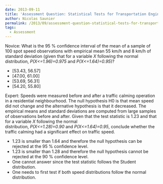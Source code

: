 ```yaml
---
date: 2013-09-11
title: 'Assessment Question: Statistical Tests for Transportation Engineers'
author: Nicolas Saunier
permalink: /2013/09/assessment-question-statistical-tests-for-transportation-engineers/
tags:
  - Assessment
---
```

Novice: What is the 95 % confidence interval of the mean of a sample of 100 spot speed observations with empirical mean 55 km/h and 8 km/h of standard deviation (given that for a variable *X* following the normal distribution, *P(X<=1.96)=0.975* and *P(X<=1.64)=0.95*)?

*   [53.43, 56.57]
*   [47.00, 61.00]
*   [53.69, 56.31]
*   [54.20, 55.80]

Expert: Speeds were measured before and after a traffic calming operation in a residential neighbourhood. The null hypothesis H0 is that mean speed did not change and the alternative hypothesis is that it decreased. The empirical means and standard deviations are computed from large samples of observations before and after. Given that the test statistic is 1.23 and that for a variable *X* following the normal distribution, *P(X<=1.28)=0.90* and *P(X<=1.64)=0.95*, conclude whether the traffic calming had a significant effect on traffic speed.

*   1.23 is smaller than 1.64 and therefore the null hypothesis can be rejected at the 95 % confidence level.
*   1.23 is smaller than 1.28 and therefore the null hypothesis cannot be rejected at the 90 % confidence level.
*   One cannot answer since the test statistic follows the Student distribution.
*   One needs to first test if both speed distributions follow the normal distribution.
